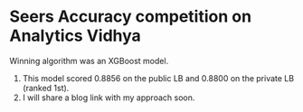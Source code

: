 # Seers Accuracy competition on Analytics Vidhya
Winning algorithm was an XGBoost model.

1. This model scored 0.8856 on the public LB and 0.8800 on the private LB (ranked 1st).
2. I will share a blog link with my approach soon.
